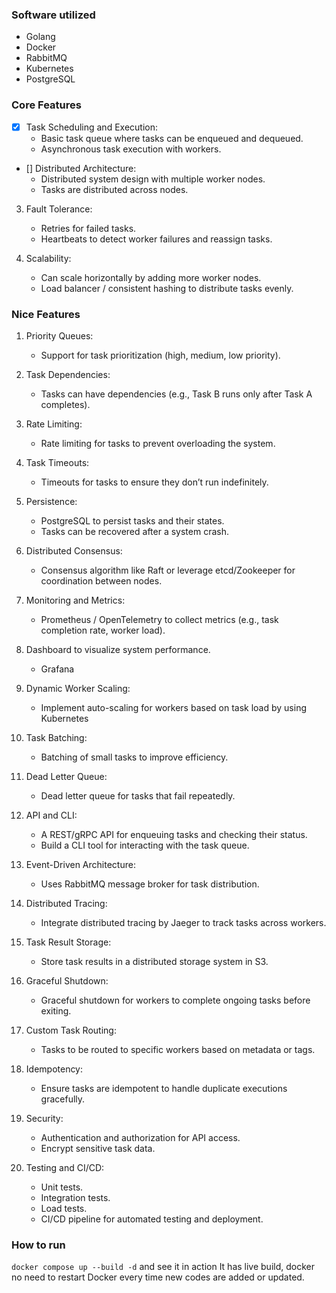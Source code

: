 ### Software utilized
- Golang
- Docker
- RabbitMQ
- Kubernetes
- PostgreSQL

### Core Features
- [x] Task Scheduling and Execution:
    - Basic task queue where tasks can be enqueued and dequeued.
    - Asynchronous task execution with workers.

- [] Distributed Architecture:
    - Distributed system design with multiple worker nodes.
    - Tasks are distributed across nodes.

3. Fault Tolerance:
    - Retries for failed tasks.
    - Heartbeats to detect worker failures and reassign tasks.

4. Scalability:
    - Can scale horizontally by adding more worker nodes.
    - Load balancer / consistent hashing to distribute tasks evenly.

### Nice Features
1. Priority Queues:
    - Support for task prioritization (high, medium, low priority).

2. Task Dependencies:
    - Tasks can have dependencies (e.g., Task B runs only after Task A completes).

3. Rate Limiting:
    - Rate limiting for tasks to prevent overloading the system.

4. Task Timeouts:
    - Timeouts for tasks to ensure they don’t run indefinitely.

5. Persistence:
    - PostgreSQL to persist tasks and their states.
    - Tasks can be recovered after a system crash.

6. Distributed Consensus:
    - Consensus algorithm like Raft or leverage etcd/Zookeeper for coordination between nodes.

7. Monitoring and Metrics:
    - Prometheus / OpenTelemetry to collect metrics (e.g., task completion rate, worker load).

8. Dashboard to visualize system performance.
    - Grafana

9. Dynamic Worker Scaling:
    - Implement auto-scaling for workers based on task load by using Kubernetes

10. Task Batching:
    - Batching of small tasks to improve efficiency.

11. Dead Letter Queue:
    - Dead letter queue for tasks that fail repeatedly.

12. API and CLI:
    - A REST/gRPC API for enqueuing tasks and checking their status.
    - Build a CLI tool for interacting with the task queue.

13. Event-Driven Architecture:
    - Uses RabbitMQ message broker for task distribution.

14. Distributed Tracing:
    - Integrate distributed tracing  by Jaeger to track tasks across workers.

15. Task Result Storage:
    - Store task results in a distributed storage system in S3.

16. Graceful Shutdown:
    - Graceful shutdown for workers to complete ongoing tasks before exiting.

15. Custom Task Routing:
    - Tasks to be routed to specific workers based on metadata or tags.

16. Idempotency:
    - Ensure tasks are idempotent to handle duplicate executions gracefully.

17. Security:
    - Authentication and authorization for API access.
    - Encrypt sensitive task data.

18. Testing and CI/CD:
    - Unit tests.
    - Integration tests.
    - Load tests.
    - CI/CD pipeline for automated testing and deployment.

### How to run
```docker compose up --build -d``` and see it in action
It has live build, docker no need to restart Docker every time new codes are added or updated.
